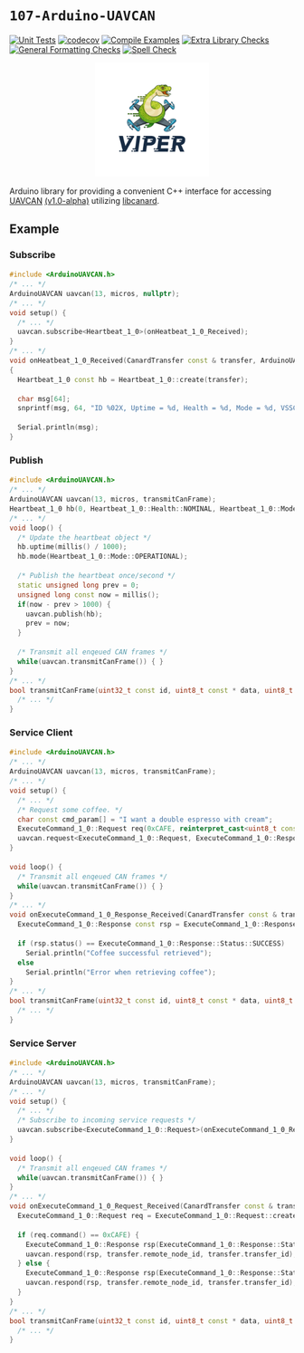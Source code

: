 `107-Arduino-UAVCAN`
====================
[![Unit Tests](https://github.com/107-systems/107-Arduino-UAVCAN/workflows/Unit%20Tests/badge.svg)](https://github.com/107-systems/107-Arduino-UAVCAN/actions?workflow=Unit+Tests)
[![codecov](https://codecov.io/gh/107-systems/107-Arduino-UAVCAN/branch/master/graph/badge.svg)](https://codecov.io/gh/107-systems/107-Arduino-UAVCAN)
[![Compile Examples](https://github.com/107-systems/107-Arduino-UAVCAN/workflows/Compile%20Examples/badge.svg)](https://github.com/107-systems/107-Arduino-UAVCAN/actions?workflow=Compile+Examples)
[![Extra Library Checks](https://github.com/107-systems/107-Arduino-UAVCAN/workflows/Extra%20Library%20Checks/badge.svg)](https://github.com/107-systems/107-Arduino-UAVCAN/actions?workflow=Extra+Library+Checks)
[![General Formatting Checks](https://github.com/107-systems/107-Arduino-UAVCAN/workflows/General%20Formatting%20Checks/badge.svg)](https://github.com/107-systems/107-Arduino-UAVCAN/actions?workflow=General+Formatting+Checks)
[![Spell Check](https://github.com/107-systems/107-Arduino-UAVCAN/workflows/Spell%20Check/badge.svg)](https://github.com/107-systems/107-Arduino-UAVCAN/actions?workflow=Spell+Check)

<p align="center">
  <a href="https://github.com/107-systems/107-Arduino-Viper"><img src="extras/logo/viper-logo.jpg" width="40%"></a>
</p>

Arduino library for providing a convenient C++ interface for accessing [UAVCAN](https://uavcan.org/) [(v1.0-alpha)](https://uavcan.org/specification/UAVCAN_Specification_v1.0-alpha.pdf) utilizing [libcanard](https://github.com/UAVCAN/libcanard).

## Example
### Subscribe
```C++
#include <ArduinoUAVCAN.h>
/* ... */
ArduinoUAVCAN uavcan(13, micros, nullptr);
/* ... */
void setup() {
  /* ... */
  uavcan.subscribe<Heartbeat_1_0>(onHeatbeat_1_0_Received);
}
/* ... */
void onHeatbeat_1_0_Received(CanardTransfer const & transfer, ArduinoUAVCAN & /* uavcan */)
{
  Heartbeat_1_0 const hb = Heartbeat_1_0::create(transfer);

  char msg[64];
  snprintf(msg, 64, "ID %02X, Uptime = %d, Health = %d, Mode = %d, VSSC = %d", transfer.remote_node_id, hb.uptime(), (int)hb.health(), (int)hb.mode(), hb.vssc());

  Serial.println(msg);
}
```

### Publish
```C++
#include <ArduinoUAVCAN.h>
/* ... */
ArduinoUAVCAN uavcan(13, micros, transmitCanFrame);
Heartbeat_1_0 hb(0, Heartbeat_1_0::Health::NOMINAL, Heartbeat_1_0::Mode::INITIALIZATION, 0);
/* ... */
void loop() {
  /* Update the heartbeat object */
  hb.uptime(millis() / 1000);
  hb.mode(Heartbeat_1_0::Mode::OPERATIONAL);

  /* Publish the heartbeat once/second */
  static unsigned long prev = 0;
  unsigned long const now = millis();
  if(now - prev > 1000) {
    uavcan.publish(hb);
    prev = now;
  }

  /* Transmit all enqeued CAN frames */
  while(uavcan.transmitCanFrame()) { }
}
/* ... */
bool transmitCanFrame(uint32_t const id, uint8_t const * data, uint8_t const len) {
  /* ... */
}
```

### Service Client
```C++
#include <ArduinoUAVCAN.h>
/* ... */
ArduinoUAVCAN uavcan(13, micros, transmitCanFrame);
/* ... */
void setup() {
  /* ... */
  /* Request some coffee. */
  char const cmd_param[] = "I want a double espresso with cream";
  ExecuteCommand_1_0::Request req(0xCAFE, reinterpret_cast<uint8_t const *>(cmd_param), sizeof(cmd_param));
  uavcan.request<ExecuteCommand_1_0::Request, ExecuteCommand_1_0::Response>(req, 27 /* remote node id */, onExecuteCommand_1_0_Response_Received);
}

void loop() {
  /* Transmit all enqeued CAN frames */
  while(uavcan.transmitCanFrame()) { }
}
/* ... */
void onExecuteCommand_1_0_Response_Received(CanardTransfer const & transfer, ArduinoUAVCAN & /* uavcan */) {
  ExecuteCommand_1_0::Response const rsp = ExecuteCommand_1_0::Response::create(transfer);

  if (rsp.status() == ExecuteCommand_1_0::Response::Status::SUCCESS)
    Serial.println("Coffee successful retrieved");
  else
    Serial.println("Error when retrieving coffee");
}
/* ... */
bool transmitCanFrame(uint32_t const id, uint8_t const * data, uint8_t const len) {
  /* ... */
}
```


### Service Server
```C++
#include <ArduinoUAVCAN.h>
/* ... */
ArduinoUAVCAN uavcan(13, micros, transmitCanFrame);
/* ... */
void setup() {
  /* ... */
  /* Subscribe to incoming service requests */
  uavcan.subscribe<ExecuteCommand_1_0::Request>(onExecuteCommand_1_0_Request_Received);
}

void loop() {
  /* Transmit all enqeued CAN frames */
  while(uavcan.transmitCanFrame()) { }
}
/* ... */
void onExecuteCommand_1_0_Request_Received(CanardTransfer const & transfer, ArduinoUAVCAN & uavcan) {
  ExecuteCommand_1_0::Request req = ExecuteCommand_1_0::Request::create(transfer);

  if (req.command() == 0xCAFE) {
    ExecuteCommand_1_0::Response rsp(ExecuteCommand_1_0::Response::Status::SUCCESS);
    uavcan.respond(rsp, transfer.remote_node_id, transfer.transfer_id);
  } else {
    ExecuteCommand_1_0::Response rsp(ExecuteCommand_1_0::Response::Status::NOT_AUTHORIZED);
    uavcan.respond(rsp, transfer.remote_node_id, transfer.transfer_id);
  }
}
/* ... */
bool transmitCanFrame(uint32_t const id, uint8_t const * data, uint8_t const len) {
  /* ... */
}
```
